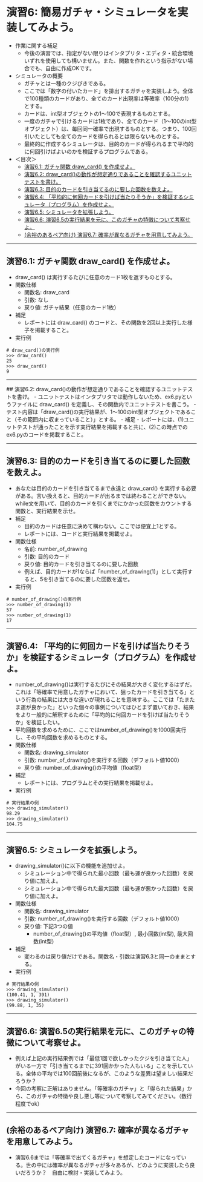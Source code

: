 # 演習6: 簡易ガチャ・シミュレータを実装してみよう。
- 作業に関する補足
  - 今後の演習では、指定がない限りはインタプリタ・エディタ・統合環境いずれを使用しても構いません。また、関数を作れという指示がない場合でも、自由に作成OKです。
- シミュレータの概要
  - ガチャとは一種のクジびきである。
  - ここでは「数字の付いたカード」を排出するガチャを実装しよう。全体で100種類のカードがあり、全てのカード出現率は等確率（100分の1）とする。
  - カードは、int型オブジェクトの1〜100で表現するものとする。
  - 一度のガチャで引けるカードは1枚であり、全てのカード（1〜100のint型オブジェクト）は、毎回同一確率で出現するものとする。つまり、100回引いたとしても全てのカードを得られるとは限らないものとする。
  - 最終的に作成するシミュレータは、目的のカードが得られるまで平均的に何回引けばよいのかを検証するプログラムである。
- ＜目次＞
  - <a href="#ex6.1">演習6.1: ガチャ関数 draw_card() を作成せよ。</a>
  - <a href="#ex6.2">演習6.2: draw_card()の動作が想定通りであることを確認するユニットテストを書け。</a>
  - <a href="#ex6.3">演習6.3: 目的のカードを引き当てるのに要した回数を数えよ。</a>
  - <a href="#ex6.4">演習6.4: 「平均的に何回カードを引けば当たりそうか」を検証するシミュレータ（プログラム）を作成せよ。</a>
  - <a href="#ex6.5">演習6.5: シミュレータを拡張しよう。</a>
  - <a href="#ex6.6">演習6.6: 演習6.5の実行結果を元に、このガチャの特徴について考察せよ。</a>
  - <a href="#ex6.7">(余裕のあるペア向け) 演習6.7: 確率が異なるガチャを用意してみよう。</a>

<hr>

## <a name="ex6.1">演習6.1: ガチャ関数 draw_card() を作成せよ。</a>
- draw_card() は実行するたびに任意のカード1枚を返すものとする。
- 関数仕様
  - 関数名: draw_card
  - 引数: なし
  - 戻り値: ガチャ結果（任意のカード1枚）
- 補足
  - レポートには draw_card() のコードと、その関数を2回以上実行した様子を掲載すること。
- 実行例
```
# draw_card()の実行例
>>> draw_card()
25
>>> draw_card()
9
```

<hr>
## <a name="ex6.2">演習6.2: draw_card()の動作が想定通りであることを確認するユニットテストを書け。</a>
- ユニットテストはインタプリタでは動作しないため、ex6.pyというファイルに draw_card() を定義し、その関数内でユニットテストを書こう。
- テスト内容は「draw_card()の実行結果が、1〜100のint型オブジェクトであること（その範囲内に収まっていること）」とする。
- 補足
  - レポートには、(1)ユニットテストが通ったことを示す実行結果を掲載すると共に、(2)この時点でのex6.pyのコードを掲載すること。

<hr>

## <a name="ex6.3">演習6.3: 目的のカードを引き当てるのに要した回数を数えよ。</a>
- あなたは目的のカードを引き当てるまで永遠と draw_card() を実行する必要がある。言い換えると、目的カードが出るまでは終わることができない。while文を用いて、目的のカードを引くまでにかかった回数をカウントする関数と、実行結果を示せ。
- 補足
  - 目的のカードは任意に決めて構わない。ここでは便宜上1とする。
  - レポートには、コードと実行結果を掲載せよ。
- 関数仕様
  - 名前: number_of_drawing
  - 引数: 目的のカード
  - 戻り値: 目的カードを引き当てるのに要した回数
  - 例えば、目的カードが1ならば「number_of_drawing(1)」として実行すると、5を引き当てるのに要した回数を返せ。
- 実行例
```
# number_of_drawing()の実行例
>>> number_of_drawing(1)
57
>>> number_of_drawing(1)
17
```

<hr>

## <a name="ex6.4">演習6.4: 「平均的に何回カードを引けば当たりそうか」を検証するシミュレータ（プログラム）を作成せよ。</a>
- number_of_drawing()は実行するたびにその結果が大きく変化するはずだ。これは「等確率で用意したガチャにおいて、狙ったカードを引き当てる」という行為の結果には大きな違いが現れることを意味する。ここでは「たまたま運が良かった」といった個々の事例についてはひとまず置いておき、結果をより一般的に解釈するために「平均的に何回カードを引けば当たりそうか」を検証したい。
- 平均回数を求めるために、ここではnumber_of_drawing()を1000回実行し、その平均回数を求めるものとする。
- 関数仕様
  - 関数名: drawing_simulator
  - 引数: number_of_drawing()を実行する回数（デフォルト値1000）
  - 戻り値: number_of_drawing()の平均値（float型）
- 補足
  - レポートには、プログラムとその実行結果を掲載せよ。
- 実行例
```
# 実行結果の例
>>> drawing_simulator()
98.29
>>> drawing_simulator()
104.75
```

<hr>

## <a name="ex6.5">演習6.5: シミュレータを拡張しよう。</a>
- drawing_simulator()に以下の機能を追加せよ。
  - シミュレーション中で得られた最小回数（最も運が良かった回数）を戻り値に加えよ。
  - シミュレーション中で得られた最大回数（最も運が悪かった回数）を戻り値に加えよ。
- 関数仕様
  - 関数名: drawing_simulator
  - 引数: number_of_drawing()を実行する回数（デフォルト値1000）
  - 戻り値: 下記3つの値
    - number_of_drawing()の平均値（float型）, 最小回数(int型), 最大回数(int型)
- 補足
  - 変わるのは戻り値だけである。関数名・引数は演習6.3と同一のままとする。
- 実行例
```
# 実行結果の例
>>> drawing_simulator()
(100.41, 1, 391)
>>> drawing_simulator()
(99.88, 1, 35)
```

<hr>

## <a name="ex6.6">演習6.6: 演習6.5の実行結果を元に、このガチャの特徴について考察せよ。</a>
- 例えば上記の実行結果例では「最低1回で欲しかったクジを引き当てた人」がいる一方で「引き当てるまでに391回かかった人もいる」ことを示している。全体の平均では100回前後になるが、このような差異は望ましい結果だろうか？
- 今回の考察に正解はありません。「等確率のガチャ」と「得られた結果」から、このガチャの特徴や良し悪し等について考察してみてください。（数行程度でok）

<hr>

## <a name="ex6.7">(余裕のあるペア向け) 演習6.7: 確率が異なるガチャを用意してみよう。</a>
- 演習6.6までは「等確率で出てくるガチャ」を想定したコードになっている。世の中には確率が異なるガチャが多々あるが、どのように実装したら良いだろうか？　自由に検討・実装してみよう。
